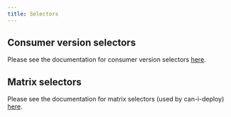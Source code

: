 ```yaml
---
title: Selectors
---
```


## Consumer version selectors

Please see the documentation for consumer version selectors [here](/pact_broker/advanced_topics/consumer_version_selectors/).

## Matrix selectors

Please see the documentation for matrix selectors \(used by can-i-deploy\) [here](/pact_broker/advanced_topics/matrix_selectors).
